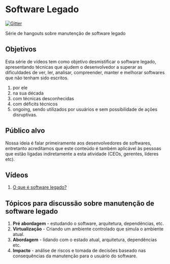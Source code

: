 # Software Legado

[![Gitter](https://badges.gitter.im/Join%20Chat.svg)](https://gitter.im/php-brasil/software-legado?utm_source=badge&utm_medium=badge&utm_campaign=pr-badge&utm_content=badge)

Série de hangouts sobre manutenção de software legado

## Objetivos

Esta série de vídeos tem como objetivo desmistificar o software legado, apresentando técnicas que ajudem
o desenvolvedor a superar as dificuldades de ver, ler, analisar, compreender, manter e melhorar softwares que não tenham sido escritos.

1. por ele
1. na sua década
1. com técnicas desconhecidas
1. com déficits técnicos
1. ongoing, sendo utilizados por usuários e sem possibilidade de ações disruptivas.

## Público alvo

Nossa ideia é falar primeiramente aos desenvolvedores de softwares, entretanto acreditamos que este conteúdo
é também aplicável às pessoas que estão ligadas indiretamente a esta atividade (CEOs, gerentes, líderes etc).

## Vídeos

1. [O que é software legado?](https://www.youtube.com/watch?v=wkay4-BEV-g)

## Tópicos para discussão sobre manutenção de software legado

1. **Pré abordagem** - estudando o software, arquitetura, dependências, etc.
1. **Virtualização** - Criando um ambiente controlado que simula o ambiente atual.
1. **Abordagem**  - lidando com o estado atual, arquitetura, dependências etc.
1. **Impacto** - análise de riscos e tomada de decisões baseado nas consequências da manutenção para o usuário do software.

